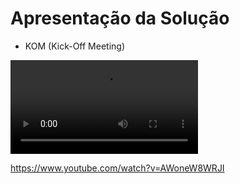 # Apresentação da Solução

- KOM (Kick-Off Meeting)

<video src="../docs/video/Start_Entrevista_Jonatas%20Felipe.mp4" controls title="Title"></video>

https://www.youtube.com/watch?v=AWoneW8WRJI